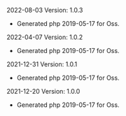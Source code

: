 2022-08-03 Version: 1.0.3
- Generated php 2019-05-17 for Oss.

2022-04-07 Version: 1.0.2
- Generated php 2019-05-17 for Oss.

2021-12-31 Version: 1.0.1
- Generated php 2019-05-17 for Oss.

2021-12-20 Version: 1.0.0
- Generated php 2019-05-17 for Oss.

